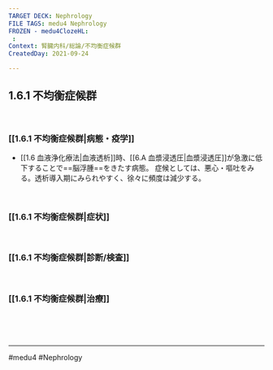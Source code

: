 ```yaml
---
TARGET DECK: Nephrology
FILE TAGS: medu4 Nephrology
FROZEN - medu4ClozeHL:
 : 
Context: 腎臓内科/総論/不均衡症候群
CreatedDay: 2021-09-24

---
```


## 1.6.1 不均衡症候群

<br>

### [[1.6.1 不均衡症候群|病態・疫学]]
* [[1.6 血液浄化療法|血液透析]]時、[[6.A 血漿浸透圧|血漿浸透圧]]が急激に低下することで==脳浮腫==をきたす病態。 症候としては、悪心・嘔吐をみる。透析導入期にみられやすく、徐々に頻度は減少する。
<!--ID: 1633959574110-->


<br>

### [[1.6.1 不均衡症候群|症状]]


<br>

### [[1.6.1 不均衡症候群|診断/検査]]


<br>

### [[1.6.1 不均衡症候群|治療]]


<br><br><br>

---
#medu4 #Nephrology  
